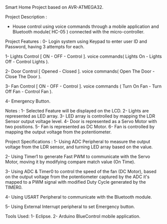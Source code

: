 Smart Home Project based on AVR-ATMEGA32.

Project Description :
- House control using voice commands through a mobile application and Bluetooth module( HC-05 ) connected with the micro-controller.

Project Features :
0- Login system using Keypad to enter user ID and Password, having 3 attempts for each.

1- Lights Control [ ON - OFF - Control ].
voice commands( Lights On - Lights Off - Control Lights ).

2- Door Control [ Opened - Closed ].
voice commands( Open The Door - Close The Door ).

3- Fan Control [ ON - OFF - Control ].
voice commands ( Turn On Fan - Turn Off Fan - Control Fan ).

4- Emergency Button.


Notes :
1- Selected Feature will be displayed on the LCD.
2- Lights are represented as LED array.
3- LED array is controlled by mapping the LDR Sensor output voltage level.
4- Door is represented as a Servo Motor with two positions.
5- Fan is represented as DC Motor.
6- Fan is controlled by mapping the output voltage from the potentiometer.


Project Specifications :
1- Using ADC Peripheral to measure the output voltage from the LDR sensor, and turning LED array based on the value.

2- Using Timer1 to generate Fast PWM to communicate with the Servo Motor, moving it by modifying compare match value (On Time).

3- Using ADC & Timer0 to control the speed of the fan (DC Motor), based on the output voltage from the potentiometer captured by the ADC it's mapped to a PWM signal with modified Duty Cycle generated by the TIMER0.

4- Using USART Peripheral to communicate with the Bluetooth module.

5- Using External Interrupt peripheral to set Emergency button.

Tools Used:
1- Eclipse.
2- Arduino BlueControl mobile application.
